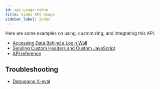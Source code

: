 ```yaml
---
id: api-usage-video
title: Video API Usage
sidebar_label: Index
---
```


Here are some examples on using, customizing, and integrating this API.

- [Accessing Data Behind a Login Wall](guides-data-behind-login)
- [Sending Custom Headers and Custom JavaScript](guides-custom-headers-api)
- [API reference](api-video)

## Troubleshooting

- [Debugging X-eval](error-could-not-download-page#tips-on-debugging-x-eval-scripts)